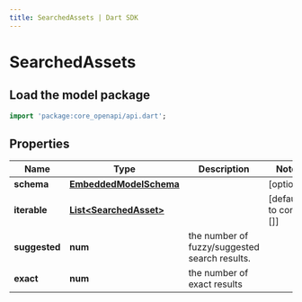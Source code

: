 ```yaml
---
title: SearchedAssets | Dart SDK
---
```


# SearchedAssets

## Load the model package
```dart
import 'package:core_openapi/api.dart';
```

## Properties
Name | Type | Description | Notes
------------ | ------------- | ------------- | -------------
**schema** | [**EmbeddedModelSchema**](EmbeddedModelSchema) |  | [optional] 
**iterable** | [**List\<SearchedAsset\>**](SearchedAsset) |  | [default to const []]
**suggested** | **num** | the number of fuzzy/suggested search results. | 
**exact** | **num** | the number of exact results | 




